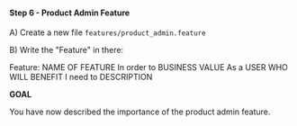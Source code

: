 #### Step 6 - Product Admin Feature

A) Create a new file `features/product_admin.feature`

B) Write the "Feature" in there:

Feature: NAME OF FEATURE
  In order to BUSINESS VALUE
  As a USER WHO WILL BENEFIT
  I need to DESCRIPTION

**GOAL**

You have now described the importance of the product admin feature.
